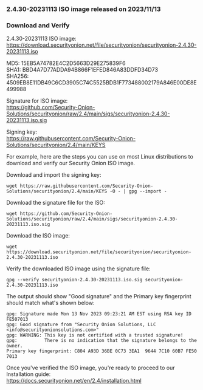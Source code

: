 ### 2.4.30-20231113 ISO image released on 2023/11/13



### Download and Verify

2.4.30-20231113 ISO image:  
https://download.securityonion.net/file/securityonion/securityonion-2.4.30-20231113.iso
 
MD5: 15EB5A74782E4C2D5663D29E275839F6  
SHA1: BBD4A7D77ADDA94B866F1EFED846A83DDFD34D73  
SHA256: 4509EB8E11DB49C6CD3905C74C5525BDB1F773488002179A846E00DE8E499988  

Signature for ISO image:  
https://github.com/Security-Onion-Solutions/securityonion/raw/2.4/main/sigs/securityonion-2.4.30-20231113.iso.sig

Signing key:  
https://raw.githubusercontent.com/Security-Onion-Solutions/securityonion/2.4/main/KEYS  

For example, here are the steps you can use on most Linux distributions to download and verify our Security Onion ISO image.

Download and import the signing key:  
```
wget https://raw.githubusercontent.com/Security-Onion-Solutions/securityonion/2.4/main/KEYS -O - | gpg --import -  
```

Download the signature file for the ISO:  
```
wget https://github.com/Security-Onion-Solutions/securityonion/raw/2.4/main/sigs/securityonion-2.4.30-20231113.iso.sig
```

Download the ISO image:  
```
wget https://download.securityonion.net/file/securityonion/securityonion-2.4.30-20231113.iso
```

Verify the downloaded ISO image using the signature file:  
```
gpg --verify securityonion-2.4.30-20231113.iso.sig securityonion-2.4.30-20231113.iso
```

The output should show "Good signature" and the Primary key fingerprint should match what's shown below:
```
gpg: Signature made Mon 13 Nov 2023 09:23:21 AM EST using RSA key ID FE507013
gpg: Good signature from "Security Onion Solutions, LLC <info@securityonionsolutions.com>"
gpg: WARNING: This key is not certified with a trusted signature!
gpg:          There is no indication that the signature belongs to the owner.
Primary key fingerprint: C804 A93D 36BE 0C73 3EA1  9644 7C10 60B7 FE50 7013
```

Once you've verified the ISO image, you're ready to proceed to our Installation guide:  
https://docs.securityonion.net/en/2.4/installation.html
